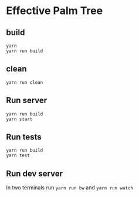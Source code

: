 # Effective Palm Tree

## build
```
yarn
yarn run build
```

## clean
```
yarn run clean
```

## Run server
```
yarn run build
yarn start
```

## Run tests
```
yarn run build
yarn test
```

## Run dev server
In two terminals run `yarn run bw` and `yarn run watch`
